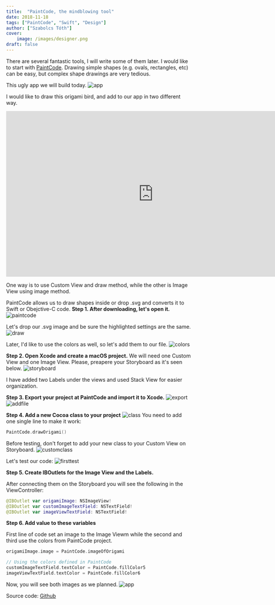 ```yaml
---
title:  "PaintCode, the mindblowing tool"
date: 2018-11-18
tags: ["PaintCode", "Swift", "Design"]
author: ["Szabolcs Tóth"]
cover:
    image: /images/designer.png
draft: false
---
```


There are several fantastic tools, I will write some of them later. I would like to start with [PaintCode].
Drawing simple shapes (e.g. ovals, rectangles, etc) can be easy, but complex shape drawings are very tedious.

This ugly app we will build today. 
![app][PaintCode1]

I would like to draw this origami bird, and add to our app in two different way.
<iframe style="border: none;" width="800" height="450" src="https://www.figma.com/embed?embed_host=share&url=https%3A%2F%2Fwww.figma.com%2Ffile%2FTIkZmR1l12bUiigjTUOmrTAg%2FGithub-pages-blog%3Fnode-id%3D6%253A2"></iframe>

One way is to use Custom View and draw method, while the other is Image View using image method. 

PaintCode allows us to draw shapes inside or drop .svg and converts it to Swift or Obejctive-C code. 
**Step 1. After downloading, let's open it.**
![paintcode][PaintCode1-1]

Let's drop our .svg image and be sure the highlighted settings are the same.
![draw][PaintCode1-2]

Later, I'd like to use the colors as well, so let's add them to our file.
![colors][PaintCode1-3]

**Step 2. Open Xcode and create a macOS project.**
We will need one Custom View and one Image View. Please, preapere your Storyboard as it's seen below.
![storyboard][PaintCode1-4]

I have added two Labels under the views and used Stack View for easier organization. 

**Step 3. Export your project at PaintCode and import it to Xcode.**
![export][PaintCode1-5]
![addfile][PaintCode1-6]

**Step 4. Add a new Cocoa class to your project**
![class][PaintCode1-7]
You need to add one single line to make it work:
``` swift
PaintCode.drawOrigami()
```

Before testing, don't forget to add your new class to your Custom View on Storyboard.
![customclass][PaintCode1-8]

Let's test our code:
![firsttest][PaintCode1-9]

**Step 5. Create IBOutlets for the Image View and the Labels.**

After connecting them on the Storyboard you will see the following in the ViewController:
``` swift
@IBOutlet var origamiImage: NSImageView!
@IBOutlet var customImageTextField: NSTextField!
@IBOutlet var imageViewTextField: NSTextField!
```

**Step 6. Add value to these variables**

First line of code set an image to the Image Viewm while the second and third use the colors from PaintCode project.

```swift
origamiImage.image = PaintCode.imageOfOrigami

// Using the colors defined in PaintCode
customImageTextField.textColor = PaintCode.fillColor5
imageViewTextField.textColor = PaintCode.fillColor6
 ```

Now, you will see both images as we planned.
![app][PaintCode1]


Source code: [Github](https://github.com/kicsipixel/Cocoa-Samples/tree/master/PaintCode)

[PaintCode]:	https://www.paintcodeapp.com/
[PaintCode1]: 	/images/PaintCode1.png
[PaintCode1-1]: /images/PaintCode1-1.png
[PaintCode1-2]: /images/PaintCode1-2.png
[PaintCode1-3]: /images/PaintCode1-3.png
[PaintCode1-4]: /images/PaintCode1-4.png
[PaintCode1-5]: /images/PaintCode1-5.png
[PaintCode1-6]: /images/PaintCode1-6.png
[PaintCode1-7]: /images/PaintCode1-7.png
[PaintCode1-8]: /images/PaintCode1-8.png
[PaintCode1-9]: /images/PaintCode1-9.png